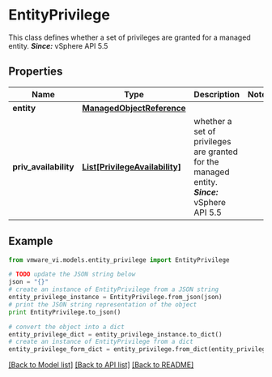 # EntityPrivilege

This class defines whether a set of privileges are granted for a managed entity.  ***Since:*** vSphere API 5.5 

## Properties
Name | Type | Description | Notes
------------ | ------------- | ------------- | -------------
**entity** | [**ManagedObjectReference**](ManagedObjectReference.md) |  | 
**priv_availability** | [**List[PrivilegeAvailability]**](PrivilegeAvailability.md) | whether a set of privileges are granted for the managed entity.  ***Since:*** vSphere API 5.5  | 

## Example

```python
from vmware_vi.models.entity_privilege import EntityPrivilege

# TODO update the JSON string below
json = "{}"
# create an instance of EntityPrivilege from a JSON string
entity_privilege_instance = EntityPrivilege.from_json(json)
# print the JSON string representation of the object
print EntityPrivilege.to_json()

# convert the object into a dict
entity_privilege_dict = entity_privilege_instance.to_dict()
# create an instance of EntityPrivilege from a dict
entity_privilege_form_dict = entity_privilege.from_dict(entity_privilege_dict)
```
[[Back to Model list]](../README.md#documentation-for-models) [[Back to API list]](../README.md#documentation-for-api-endpoints) [[Back to README]](../README.md)


